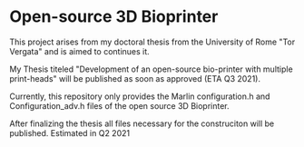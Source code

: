 # Open-source 3D Bioprinter

This project arises from my doctoral thesis from the University of Rome "Tor Vergata" and is aimed to continues it.

My Thesis titeled "Development of an open-source bio-printer with multiple print-heads" will be published as soon as approved (ETA Q3 2021).

Currently, this repository only provides the Marlin configuration.h and Configuration_adv.h files of the open source 3D Bioprinter.

After finalizing the thesis all files necessary for the construciton will be published. Estimated in Q2 2021

